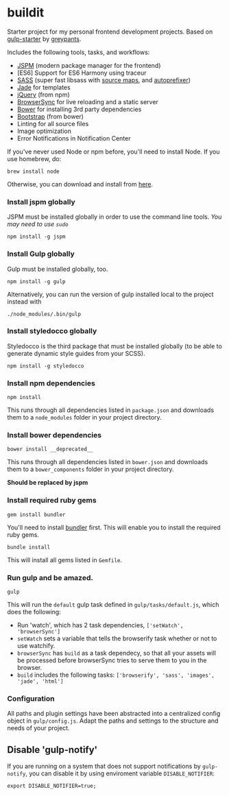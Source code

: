 buildit
============

Starter project for my personal frontend development projects.
Based on [gulp-starter](https://github.com/greypants/gulp-starter/wiki) by [greypants](https://github.com/greypants/).

Includes the following tools, tasks, and workflows:

- [JSPM](https://jspm.io) (modern package manager for the frontend)
- [ES6] Support for ES6 Harmony using traceur
- [SASS](http://sass-lang.com/) (super fast libsass with [source maps](https://github.com/sindresorhus/gulp-ruby-sass#sourcemap), and [autoprefixer](https://github.com/sindresorhus/gulp-autoprefixer))
- [Jade](http://jade-lang.com) for templates
- [jQuery](http://jquery.com/) (from npm)
- [BrowserSync](http://browsersync.io) for live reloading and a static server
- [Bower](http://bower.io/) for installing 3rd party dependencies
- [Bootstrap](http://getbootstrap.com) (from bower)
- Linting for all source files
- Image optimization
- Error Notifications in Notification Center

If you've never used Node or npm before, you'll need to install Node.
If you use homebrew, do:

```
brew install node
```

Otherwise, you can download and install from [here](http://nodejs.org/download/).

### Install jspm globally

JSPM must be installed globally in order to use the command line tools. *You may need to use `sudo`*

```
npm install -g jspm
```

### Install Gulp globally

Gulp must be installed globally, too.

```
npm install -g gulp
```

Alternatively, you can run the version of gulp installed local to the project instead with

```
./node_modules/.bin/gulp
```

### Install styledocco globally

Styledocco is the third package that must be installed globally (to be able to generate dynamic style guides from your SCSS).

```
npm install -g styledocco
```

### Install npm dependencies

```
npm install
```

This runs through all dependencies listed in `package.json` and downloads them
to a `node_modules` folder in your project directory.

### Install bower dependencies

```
bower install __deprecated__
```

This runs through all dependencies listed in `bower.json` and downloads them
to a `bower_components` folder in your project directory.

__Should be replaced by jspm__

### Install required ruby gems

```
gem install bundler
```

You'll need to install [bundler](http://bundler.io) first. This will enable you to install the required ruby gems.

```
bundle install
```

This will install all gems listed in `Gemfile`.

### Run gulp and be amazed.

```
gulp
```

This will run the `default` gulp task defined in `gulp/tasks/default.js`, which does the following:
- Run 'watch', which has 2 task dependencies, `['setWatch', 'browserSync']`
- `setWatch` sets a variable that tells the browserify task whether or not to use watchify.
- `browserSync` has `build` as a task dependecy, so that all your assets will be processed before browserSync tries to serve them to you in the browser.
- `build` includes the following tasks: `['browserify', 'sass', 'images', 'jade', 'html']`

### Configuration

All paths and plugin settings have been abstracted into a centralized config object in `gulp/config.js`. Adapt the paths and settings to the structure and needs of your project.

## Disable 'gulp-notify'

If you are running on a system that does not support notifications by `gulp-notify`, you can disable it by using enviroment variable `DISABLE_NOTIFIER`:

```
export DISABLE_NOTIFIER=true;
```
